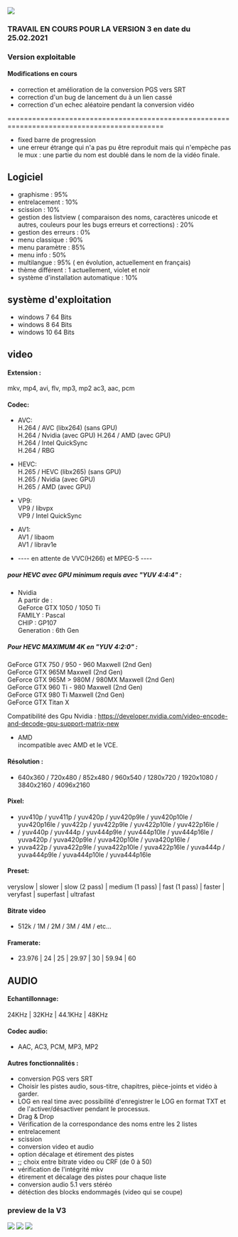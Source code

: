 ![](https://github.com/serpafi/TAO-MKV/blob/master/image/logo.png)


### TRAVAIL EN COURS POUR LA VERSION 3 en date du 25.02.2021
### Version exploitable

#### Modifications en cours
- correction et amélioration de la conversion PGS vers SRT
- correction d'un bug de lancement du à un lien cassé
- correction d'un echec aléatoire pendant la conversion vidéo

============================================================================================

- fixed barre de progression
- une erreur étrange qui n'a pas pu être reproduit mais qui n'empèche pas le mux : une partie du nom est doublé dans le nom de la vidéo finale.

## Logiciel
- graphisme : 95%
- entrelacement : 10%
- scission : 10%
- gestion des listview ( comparaison des noms, caractères unicode et autres, couleurs pour les bugs erreurs et corrections) : 20%
- gestion des erreurs : 0%
- menu classique : 90%
- menu paramètre : 85%
- menu info : 50%
- multilangue : 95% ( en évolution, actuellement en français)
- thème différent : 1 actuellement, violet et noir
- système d'installation automatique : 10%

## système d'exploitation
- windows 7   64 Bits
- windows 8   64 Bits
- windows 10  64 Bits

## video

#### Extension :
mkv, mp4, avi, flv, mp3, mp2 ac3, aac, pcm

#### Codec: 
- AVC:     
H.264 / AVC (libx264) (sans GPU)  
H.264 / Nvidia (avec GPU)
H.264 / AMD (avec GPU)        
H.264 / Intel QuickSync           
H.264 / RBG     

- HEVC:       
H.265 / HEVC (libx265) (sans GPU)          
H.265 / Nvidia (avec GPU)        
H.265 / AMD (avec GPU)            

- VP9:     
VP9   / libvpx           
VP9   / Intel QuickSync            

- AV1:     
AV1   / libaom        
AV1   / librav1e       

- ---- en attente de VVC(H266) et MPEG-5 ---- 

##### pour HEVC avec GPU minimum requis avec "YUV 4:4:4" :
- Nvidia           
A partir de :             
GeForce GTX 1050 / 1050 Ti               
FAMILY : Pascal              
CHIP : GP107            
Generation : 6th Gen              

##### Pour HEVC MAXIMUM 4K en "YUV 4:2:0" :   
GeForce GTX 750 / 950 - 960 	Maxwell (2nd Gen) 	       
GeForce GTX 965M 	Maxwell (2nd Gen)             
GeForce GTX 965M > 980M / 980MX 	Maxwell (2nd Gen)              
GeForce GTX 960 Ti - 980 	Maxwell (2nd Gen)                
GeForce GTX 980 Ti 	Maxwell (2nd Gen) 	       	              
GeForce GTX Titan X                 

Compatibilité des Gpu Nvidia : https://developer.nvidia.com/video-encode-and-decode-gpu-support-matrix-new

- AMD         
incompatible avec AMD et le VCE.  

#### Résolution : 
- 640x360 / 720x480 / 852x480 / 960x540 / 1280x720 / 1920x1080 / 3840x2160 / 4096x2160

#### Pixel: 
- yuv410p / yuv411p / yuv420p / yuv420p9le / yuv420p10le / yuv420p16le / yuv422p / yuv422p9le / yuv422p10le / yuv422p16le /
- / yuv440p / yuv444p / yuv444p9le / yuv444p10le / yuv444p16le / yuva420p / yuva420p9le / yuva420p10le / yuva420p16le  / 
-  yuva422p / yuva422p9le / yuva422p10le / yuva422p16le / yuva444p / yuva444p9le / yuva444p10le / yuva444p16le



#### Preset: 
veryslow | slower | slow (2 pass) | medium (1 pass) | fast (1 pass) | faster | veryfast | superfast | ultrafast

#### Bitrate video
- 512k / 1M / 2M / 3M / 4M / etc...


#### Framerate: 
- 23.976 | 24 | 25 | 29.97 | 30 | 59.94 | 60


## AUDIO
#### Echantillonnage:
24KHz | 32KHz | 44.1KHz | 48KHz

#### Codec audio: 
- AAC, AC3, PCM, MP3, MP2

#### Autres fonctionnalités :
- conversion PGS vers SRT
- Choisir les pistes audio, sous-titre, chapitres, pièce-joints et vidéo à garder.
- LOG en real time avec possibilité d'enregistrer le LOG en format TXT et de l'activer/désactiver pendant le processus.
- Drag & Drop
- Vérification de la correspondance des noms entre les 2 listes
- entrelacement
- scission
- conversion video et audio
- option décalage et étirement des pistes
- ;; choix entre bitrate video ou CRF (de 0 à 50)
- vérification de l'intégrité mkv
- étirement et décalage des pistes pour chaque liste
- conversion audio 5.1 vers stéréo
- détéction des blocks endommagés (video qui se coupe) 

### preview de la V3
![](https://github.com/serpafi/TAO-MKV/blob/master/image/preview%20video.png)
![](https://github.com/serpafi/TAO-MKV/blob/master/image/preview%20audio.png)
![](https://github.com/serpafi/TAO-MKV/blob/master/image/preview%20log.png)
